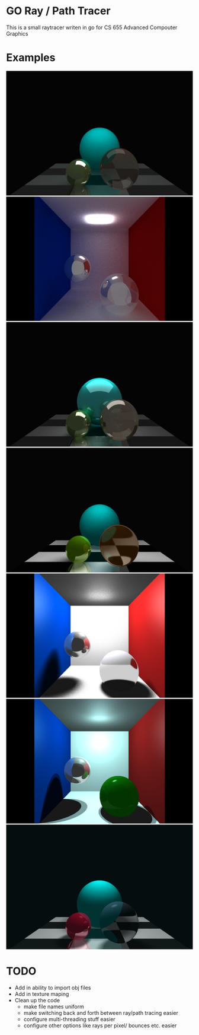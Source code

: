 # GO Ray / Path Tracer

This is a small raytracer writen in go for CS 655 Advanced Compouter Graphics

# Examples

![PT Chess](https://github.com/bjatkin/RayTracer/blob/master/Renders/PathTracedChessScean.png)
![PT Cornel](https://github.com/bjatkin/RayTracer/blob/master/Renders/PathTracedCornelBox.png)
![PT Reflect](https://github.com/bjatkin/RayTracer/blob/master/Renders/PathTracedReflectScean.png)
![RT Chess](https://github.com/bjatkin/RayTracer/blob/master/Renders/RayTracedChessScean.png)
![RT Cornel](https://github.com/bjatkin/RayTracer/blob/master/Renders/RayTracedCornelBox.png)
![RT Cornel 2](https://github.com/bjatkin/RayTracer/blob/master/Renders/RayTracedCornelBox2.png)
![RT Chess 2](https://github.com/bjatkin/RayTracer/blob/master/Renders/RayTracedScean.png)

# TODO
 * Add in ability to import obj files
 * Add in texture maping
 * Clean up the code
    * make file names uniform
    * make switching back and forth between ray/path tracing easier
    * configure multi-threading stuff easier
    * configure other options like rays per pixel/ bounces etc. easier